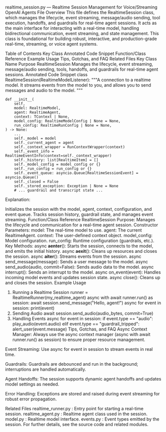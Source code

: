 realtime_session.py — Realtime Session Management for Voice/Streaming OpenAI Agents
File Overview
This file defines the RealtimeSession class, which manages the lifecycle, event streaming, message/audio sending, tool execution, handoffs, and guardrails for real-time agent sessions. It acts as the main interface for interacting with a real-time model, handling bidirectional communication, event streaming, and state management. This class is foundational for building robust, interactive, and production-grade real-time, streaming, or voice agent systems.

Table of Contents
Key Class
Annotated Code Snippet
Function/Class Reference
Example Usage
Tips, Gotchas, and FAQ
Related Files
Key Class
Name	Purpose
RealtimeSession	Manages the lifecycle, event streaming, message/audio sending, tools, handoffs, and guardrails for real-time agent sessions.
Annotated Code Snippet
class RealtimeSession(RealtimeModelListener):
    """A connection to a realtime model. It streams events from the model to you, and allows you to
    send messages and audio to the model.
    """

    def __init__(
        self,
        model: RealtimeModel,
        agent: RealtimeAgent,
        context: TContext | None,
        model_config: RealtimeModelConfig | None = None,
        run_config: RealtimeRunConfig | None = None,
    ) -> None:
        ...
        self._model = model
        self._current_agent = agent
        self._context_wrapper = RunContextWrapper(context)
        self._event_info = RealtimeEventInfo(context=self._context_wrapper)
        self._history: list[RealtimeItem] = []
        self._model_config = model_config or {}
        self._run_config = run_config or {}
        self._event_queue: asyncio.Queue[RealtimeSessionEvent] = asyncio.Queue()
        self._closed = False
        self._stored_exception: Exception | None = None
        # ... guardrail and transcript state ...
Explanation:

Initializes the session with the model, agent, context, configuration, and event queue.
Tracks session history, guardrail state, and manages event streaming.
Function/Class Reference
RealtimeSession
Purpose: Manages the lifecycle and communication for a real-time agent session.
Constructor Parameters:
model: The real-time model to use.
agent: The current RealtimeAgent.
context: The user-defined context object.
model_config: Model configuration.
run_config: Runtime configuration (guardrails, etc.).
Key Methods:
async __aenter__(): Starts the session, connects to the model, and emits the initial history.
async __aexit__(): Cleans up resources and closes the session.
async __aiter__(): Streams events from the session.
async send_message(message): Sends a user message to the model.
async send_audio(audio, commit=False): Sends audio data to the model.
async interrupt(): Sends an interrupt to the model.
async on_event(event): Handles incoming model events and updates session state.
async close(): Cleans up and closes the session.
Example Usage
1. Running a Realtime Session
runner = RealtimeRunner(my_realtime_agent)
async with await runner.run() as session:
    await session.send_message("Hello, agent!")
    async for event in session:
        print(event)
2. Sending Audio
await session.send_audio(audio_bytes, commit=True)
3. Handling Events
async for event in session:
    if event.type == "audio":
        play_audio(event.audio)
    elif event.type == "guardrail_tripped":
        alert_user(event.message)
Tips, Gotchas, and FAQ
Async Context Manager:
Always use the async context manager (async with await runner.run() as session) to ensure proper resource management.

Event Streaming:
Use async for event in session to stream events in real time.

Guardrails:
Guardrails are debounced and run in the background; interruptions are handled automatically.

Agent Handoffs:
The session supports dynamic agent handoffs and updates model settings as needed.

Error Handling:
Exceptions are stored and raised during event streaming for robust error propagation.

Related Files
realtime_runner.py
: Entry point for starting a real-time session.
realtime_agent.py
: Realtime agent class used in the session.
model.py
: Realtime model interface.
events.py
: Event types emitted by the session.
For further details, see the source code and related modules.